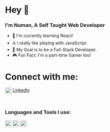 # Hey 👋

### I'm Numan, A Self Taught Web Developer

- 💁 I'm currently learning React!
- ⛵ I really like playing with JavaScript.
- 🏈 My Goal is to be a Full-Stack Developer.
- 🎮 Fun Fact: I'm a part-time Gamer too!

# Connect with me:

<img align="left" alt="LinkedIn" width="22px" src="https://img.icons8.com/cute-clipart/344/linkedin.png"/> [LinkedIn]

 <br />

### Languages and Tools I use:

<img align="left" alt="HTML" width="22px" src="https://www.flaticon.com/svg/static/icons/svg/226/226269.svg"/>
<img align="left" alt "CSS" width="22px" src="https://as2.ftcdn.net/jpg/02/45/49/69/500_F_245496929_Hgp8PfrkTXFfBgKxVXe7p9cWkcuuFRsM.jpg"/>
<img align="left" alt "JS" width="22px" src="https://www.flaticon.com/premium-icon/icons/svg/3344/3344325.svg"/>

[linkedin]: https://www.linkedin.com/in/numanjvd82/
